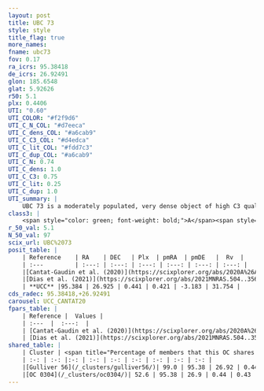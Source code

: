 ```yaml
---
layout: post
title: UBC 73
style: style
title_flag: true
more_names: 
fname: ubc73
fov: 0.17
ra_icrs: 95.38418
de_icrs: 26.92491
glon: 185.6548
glat: 5.92626
r50: 5.1
plx: 0.4406
UTI: "0.60"
UTI_COLOR: "#f2f9d6"
UTI_C_N_COL: "#d7eeca"
UTI_C_dens_COL: "#a6cab9"
UTI_C_C3_COL: "#d4edca"
UTI_C_lit_COL: "#fdd7c3"
UTI_C_dup_COL: "#a6cab9"
UTI_C_N: 0.74
UTI_C_dens: 1.0
UTI_C_C3: 0.75
UTI_C_lit: 0.25
UTI_C_dup: 1.0
UTI_summary: |
    UBC 73 is a moderately populated, very dense object of high C3 quality. It is poorly studied in the literature.<br><br>This object shares a large percentage of members with at least one entry reported in the same catalogue.
class3: |
    <span style="color: green; font-weight: bold;">A</span><span style="color: #FFC300; font-weight: bold;">B</span>
r_50_val: 5.1
N_50_val: 97
scix_url: UBC%2073
posit_table: |
    | Reference    | RA    | DEC   | Plx  | pmRA  | pmDE   |  Rv  |
    | :---         | :---: | :---: | :---: | :---: | :---: | :---: |
    |[Cantat-Gaudin et al. (2020)](https://scixplorer.org/abs/2020A%26A...640A...1C) | 95.381 | 26.913 | 0.448 | 0.455 | -3.21 | -- |
    |[Dias et al. (2021)](https://scixplorer.org/abs/2021MNRAS.504..356D) | 95.377 | 26.921 | 0.434 | 0.427 | -3.206 | -- |
    | **UCC** |95.384 | 26.925 | 0.441 | 0.421 | -3.183 | 31.754 | 
cds_radec: 95.38418,+26.92491
carousel: UCC_CANTAT20
fpars_table: |
    | Reference |  Values |
    | :---  |  :---:  |
    | [Cantat-Gaudin et al. (2020)](https://scixplorer.org/abs/2020A%26A...640A...1C) | `AVNN=0.56, DMNN=11.66, AgeNN=8.59` |
    | [Dias et al. (2021)](https://scixplorer.org/abs/2021MNRAS.504..356D) | `Av=1.127, Dist=2031, logage=8.338, [Fe/H]=-0.185` |
shared_table: |
    | Cluster | <span title="Percentage of members that this OC shares with the ones listed">%</span>   | RA   | DEC   | Plx   | pmRA  | pmDE  | Rv | UTI |
    | :-: | :-: |:-: | :-: | :-: | :-: | :-: | :-: | :-: |
    |[Gulliver 56](/_clusters/gulliver56/)| 99.0 | 95.38 | 26.92 | 0.44 | 0.44 | -3.2 | 31.75 |0.75 |
    |[OC 0304](/_clusters/oc0304/)| 52.6 | 95.38 | 26.9 | 0.44 | 0.43 | -3.18 | 27.53 |0.0 |
---
```

